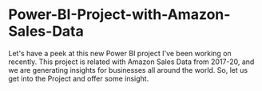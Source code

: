 # Power-BI-Project-with-Amazon-Sales-Data
Let's have a peek at this new Power BI project I've been working on recently. This project is related with Amazon Sales Data from 2017-20, and we are generating insights for businesses all around the world. So, let us get into the Project and offer some insight.
